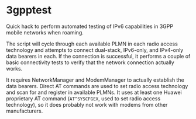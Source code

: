 # 3gpptest
Quick hack to perform automated testing of IPv6 capabilities in 3GPP mobile networks when roaming.

The script will cycle through each available PLMN in each radio access technology and attempts to connect dual-stack, IPv6-only, and IPv4-only data bearers in each. If the connection is successful, it performs a couple of basic connectivity tests to verify that the network connection actually works.

It requires NetworkManager and ModemManager to actually establish the data bearers. Direct AT commands are used to set radio access technology and scan for and register in available PLMNs. It uses at least one Huawei proprietary AT command (`AT^SYSCFGEX`, used to set radio access technology), so it does probably not work with modems from other manufacturers.
